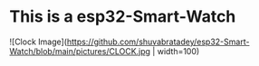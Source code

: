 # This is a esp32-Smart-Watch
![Clock Image](https://github.com/shuvabratadey/esp32-Smart-Watch/blob/main/pictures/CLOCK.jpg | width=100)

